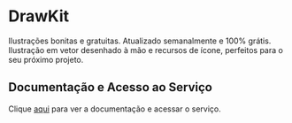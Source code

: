 # DrawKit

Ilustrações bonitas e gratuitas. Atualizado semanalmente e 100% grátis. Ilustração em vetor desenhado à mão e recursos de ícone, perfeitos para o seu próximo projeto.

## Documentação e Acesso ao Serviço

Clique [aqui](https://www.drawkit.io) para ver a documentação e acessar o serviço.